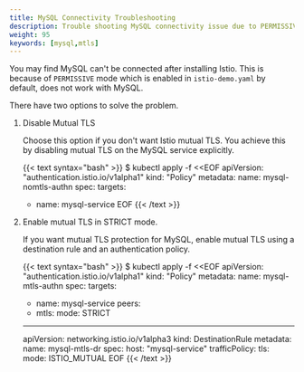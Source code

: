 ```yaml
---
title: MySQL Connectivity Troubleshooting
description: Trouble shooting MySQL connectivity issue due to PERMISSIVE mode.
weight: 95
keywords: [mysql,mtls]
---
```


You may find MySQL can't be connected after installing Istio. This is because of `PERMISSIVE` mode which is enabled in `istio-demo.yaml` by default, does not work with MySQL.

There have two options to solve the problem.

1. Disable Mutual TLS

    Choose this option if you don't want Istio mutual TLS. You achieve this by disabling mutual TLS on the MySQL
    service explicitly.

    {{< text syntax="bash" >}}
    $ kubectl apply -f <<EOF
    apiVersion: "authentication.istio.io/v1alpha1"
    kind: "Policy"
    metadata:
      name: mysql-nomtls-authn
    spec:
      targets:
      - name: mysql-service
    EOF
    {{< /text >}}

1. Enable mutual TLS in STRICT mode.

    If you want mutual TLS protection for MySQL, enable mutual TLS using a destination rule and an authentication policy.

    {{< text syntax="bash" >}}
    $ kubectl apply -f <<EOF
    apiVersion: "authentication.istio.io/v1alpha1"
    kind: "Policy"
    metadata:
      name: mysql-mtls-authn
    spec:
      targets:
      - name: mysql-service
      peers:
      - mtls:
          mode: STRICT
    ---
    apiVersion: networking.istio.io/v1alpha3
    kind: DestinationRule
    metadata:
      name: mysql-mtls-dr
    spec:
      host: "mysql-service"
      trafficPolicy:
        tls:
          mode: ISTIO_MUTUAL
    EOF
    {{< /text >}}
